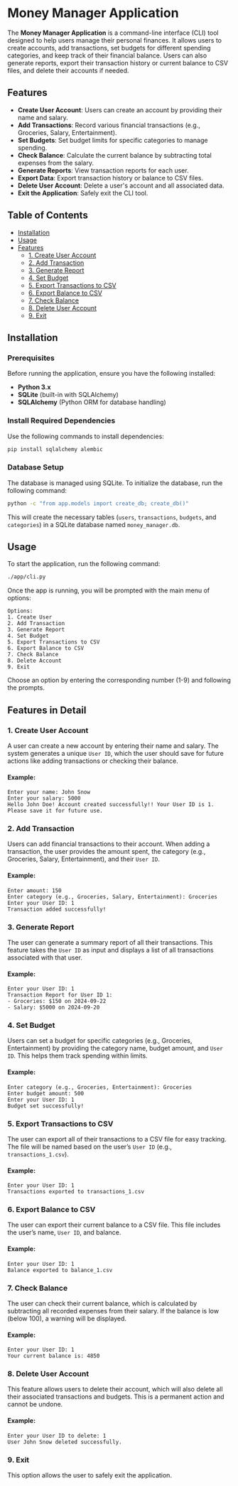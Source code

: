 # Money Manager Application

The **Money Manager Application** is a command-line interface (CLI) tool designed to help users manage their personal finances. It allows users to create accounts, add transactions, set budgets for different spending categories, and keep track of their financial balance. Users can also generate reports, export their transaction history or current balance to CSV files, and delete their accounts if needed.

## Features

- **Create User Account**: Users can create an account by providing their name and salary.
- **Add Transactions**: Record various financial transactions (e.g., Groceries, Salary, Entertainment).
- **Set Budgets**: Set budget limits for specific categories to manage spending.
- **Check Balance**: Calculate the current balance by subtracting total expenses from the salary.
- **Generate Reports**: View transaction reports for each user.
- **Export Data**: Export transaction history or balance to CSV files.
- **Delete User Account**: Delete a user's account and all associated data.
- **Exit the Application**: Safely exit the CLI tool.

## Table of Contents

- [Installation](#installation)
- [Usage](#usage)
- [Features](#features-in-detail)
  - [1. Create User Account](#1-create-user-account)
  - [2. Add Transaction](#2-add-transaction)
  - [3. Generate Report](#3-generate-report)
  - [4. Set Budget](#4-set-budget)
  - [5. Export Transactions to CSV](#5-export-transactions-to-csv)
  - [6. Export Balance to CSV](#6-export-balance-to-csv)
  - [7. Check Balance](#7-check-balance)
  - [8. Delete User Account](#8-delete-user-account)
  - [9. Exit](#9-exit)

## Installation

### Prerequisites
Before running the application, ensure you have the following installed:
- **Python 3.x**
- **SQLite** (built-in with SQLAlchemy)
- **SQLAlchemy** (Python ORM for database handling)

### Install Required Dependencies
Use the following commands to install dependencies:
```bash
pip install sqlalchemy alembic
```

### Database Setup
The database is managed using SQLite. To initialize the database, run the following command:
```bash
python -c "from app.models import create_db; create_db()"
```
This will create the necessary tables (`users`, `transactions`, `budgets`, and `categories`) in a SQLite database named `money_manager.db`.

## Usage

To start the application, run the following command:
```bash
./app/cli.py
```

Once the app is running, you will be prompted with the main menu of options:

```
Options:
1. Create User
2. Add Transaction
3. Generate Report
4. Set Budget
5. Export Transactions to CSV
6. Export Balance to CSV
7. Check Balance
8. Delete Account
9. Exit
```

Choose an option by entering the corresponding number (1-9) and following the prompts.

## Features in Detail

### 1. Create User Account
A user can create a new account by entering their name and salary. The system generates a unique `User ID`, which the user should save for future actions like adding transactions or checking their balance.

#### Example:
```
Enter your name: John Snow
Enter your salary: 5000
Hello John Doe! Account created successfully!! Your User ID is 1. Please save it for future use.
```

### 2. Add Transaction
Users can add financial transactions to their account. When adding a transaction, the user provides the amount spent, the category (e.g., Groceries, Salary, Entertainment), and their `User ID`.

#### Example:
```
Enter amount: 150
Enter category (e.g., Groceries, Salary, Entertainment): Groceries
Enter your User ID: 1
Transaction added successfully!
```

### 3. Generate Report
The user can generate a summary report of all their transactions. This feature takes the `User ID` as input and displays a list of all transactions associated with that user.

#### Example:
```
Enter your User ID: 1
Transaction Report for User ID 1:
- Groceries: $150 on 2024-09-22
- Salary: $5000 on 2024-09-20
```

### 4. Set Budget
Users can set a budget for specific categories (e.g., Groceries, Entertainment) by providing the category name, budget amount, and `User ID`. This helps them track spending within limits.

#### Example:
```
Enter category (e.g., Groceries, Entertainment): Groceries
Enter budget amount: 500
Enter your User ID: 1
Budget set successfully!
```

### 5. Export Transactions to CSV
The user can export all of their transactions to a CSV file for easy tracking. The file will be named based on the user’s `User ID` (e.g., `transactions_1.csv`).

#### Example:
```
Enter your User ID: 1
Transactions exported to transactions_1.csv
```

### 6. Export Balance to CSV
The user can export their current balance to a CSV file. This file includes the user’s name, `User ID`, and balance.

#### Example:
```
Enter your User ID: 1
Balance exported to balance_1.csv
```

### 7. Check Balance
The user can check their current balance, which is calculated by subtracting all recorded expenses from their salary. If the balance is low (below 100), a warning will be displayed.

#### Example:
```
Enter your User ID: 1
Your current balance is: 4850
```

### 8. Delete User Account
This feature allows users to delete their account, which will also delete all their associated transactions and budgets. This is a permanent action and cannot be undone.

#### Example:
```
Enter your User ID to delete: 1
User John Snow deleted successfully.
```

### 9. Exit
This option allows the user to safely exit the application.
